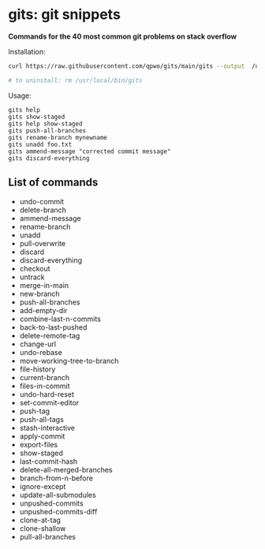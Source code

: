 # gits: git snippets

**Commands for the 40 most common git problems on stack overflow**

Installation:

```sh
curl https://raw.githubusercontent.com/qpwo/gits/main/gits --output  /usr/local/bin/gits && chmod u+x /usr/local/bin/gits

# to uninstall: rm /usr/local/bin/gits
```

Usage:

```
gits help
gits show-staged
gits help show-staged
gits push-all-branches
gits rename-branch mynewname
gits unadd foo.txt
gits ammend-message "corrected commit message"
gits discard-everything
```

## List of commands

-   undo-commit
-   delete-branch
-   ammend-message
-   rename-branch
-   unadd
-   pull-overwrite
-   discard
-   discard-everything
-   checkout
-   untrack
-   merge-in-main
-   new-branch
-   push-all-branches
-   add-empty-dir
-   combine-last-n-commits
-   back-to-last-pushed
-   delete-remote-tag
-   change-url
-   undo-rebase
-   move-working-tree-to-branch
-   file-history
-   current-branch
-   files-in-commit
-   undo-hard-reset
-   set-commit-editor
-   push-tag
-   push-all-tags
-   stash-interactive
-   apply-commit
-   export-files
-   show-staged
-   last-commit-hash
-   delete-all-merged-branches
-   branch-from-n-before
-   ignore-except
-   update-all-submodules
-   unpushed-commits
-   unpushed-commits-diff
-   clone-at-tag
-   clone-shallow
-   pull-all-branches
